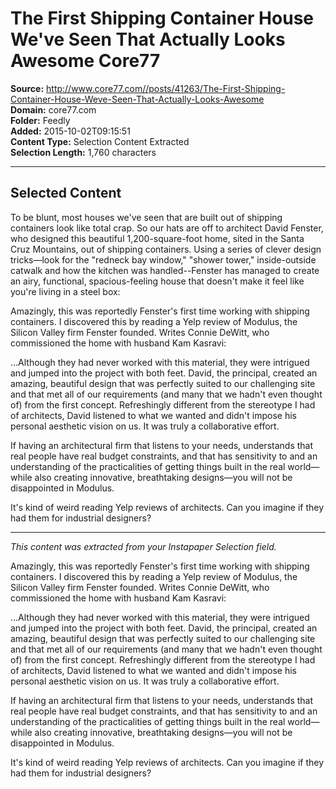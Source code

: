 # The First Shipping Container House We've Seen That Actually Looks Awesome Core77

**Source:** http://www.core77.com//posts/41263/The-First-Shipping-Container-House-Weve-Seen-That-Actually-Looks-Awesome  
**Domain:** core77.com  
**Folder:** Feedly  
**Added:** 2015-10-02T09:15:51  
**Content Type:** Selection Content Extracted  
**Selection Length:** 1,760 characters  


---

## Selected Content

To be blunt, most houses we've seen that are built out of shipping containers look like total crap. So our hats are off to architect David Fenster, who designed this beautiful 1,200-square-foot home, sited in the Santa Cruz Mountains, out of shipping containers. Using a series of clever design tricks—look for the "redneck bay window," "shower tower," inside-outside catwalk and how the kitchen was handled--Fenster has managed to create an airy, functional, spacious-feeling house that doesn't make it feel like you're living in a steel box:

Amazingly, this was reportedly Fenster's first time working with shipping containers. I discovered this by reading a Yelp review of Modulus, the Silicon Valley firm Fenster founded. Writes Connie DeWitt, who commissioned the home with husband Kam Kasravi:

…Although they had never worked with this material, they were intrigued and jumped into the project with both feet. David, the principal, created an amazing, beautiful design that was perfectly suited to our challenging site and that met all of our requirements (and many that we hadn't even thought of) from the first concept. Refreshingly different from the stereotype I had of architects, David listened to what we wanted and didn't impose his personal aesthetic vision on us. It was truly a collaborative effort.

If having an architectural firm that listens to your needs, understands that real people have real budget constraints, and that has sensitivity to and an understanding of the practicalities of getting things built in the real world—while also creating innovative, breathtaking designs—you will not be disappointed in Modulus.

It's kind of weird reading Yelp reviews of architects. Can you imagine if they had them for industrial designers?

---

*This content was extracted from your Instapaper Selection field.*

Amazingly, this was reportedly Fenster's first time working with shipping containers. I discovered this by reading a Yelp review of Modulus, the Silicon Valley firm Fenster founded. Writes Connie DeWitt, who commissioned the home with husband Kam Kasravi:

…Although they had never worked with this material, they were intrigued and jumped into the project with both feet. David, the principal, created an amazing, beautiful design that was perfectly suited to our challenging site and that met all of our requirements (and many that we hadn't even thought of) from the first concept. Refreshingly different from the stereotype I had of architects, David listened to what we wanted and didn't impose his personal aesthetic vision on us. It was truly a collaborative effort.

If having an architectural firm that listens to your needs, understands that real people have real budget constraints, and that has sensitivity to and an understanding of the practicalities of getting things built in the real world—while also creating innovative, breathtaking designs—you will not be disappointed in Modulus.

It's kind of weird reading Yelp reviews of architects. Can you imagine if they had them for industrial designers?
